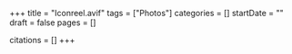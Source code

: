 +++
title = "Iconreel.avif"
tags = ["Photos"]
categories = []
startDate = ""
draft = false
pages = []

citations = []
+++
